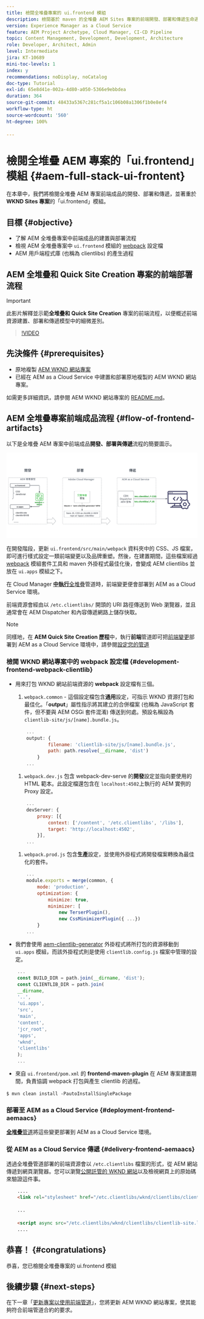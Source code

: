 ```yaml
---
title: 檢閱全堆疊專案的 ui.frontend 模組
description: 檢閱基於 maven 的全堆疊 AEM Sites 專案的前端開發、部署和傳遞生命週期。
version: Experience Manager as a Cloud Service
feature: AEM Project Archetype, Cloud Manager, CI-CD Pipeline
topic: Content Management, Development, Development, Architecture
role: Developer, Architect, Admin
level: Intermediate
jira: KT-10689
mini-toc-levels: 1
index: y
recommendations: noDisplay, noCatalog
doc-type: Tutorial
exl-id: 65e8d41e-002a-4d80-a050-5366e9ebbdea
duration: 364
source-git-commit: 48433a5367c281cf5a1c106b08a1306f1b0e8ef4
workflow-type: ht
source-wordcount: '560'
ht-degree: 100%

---
```


# 檢閱全堆疊 AEM 專案的「ui.frontend」模組 {#aem-full-stack-ui-frontent}

在本章中，我們將檢閱全堆疊 AEM 專案前端成品的開發、部署和傳遞，並著重於 __WKND Sites 專案__&#x200B;的「ui.frontend」模組。


## 目標 {#objective}

* 了解 AEM 全堆疊專案中前端成品的建置與部署流程
* 檢視 AEM 全堆疊專案中 `ui.frontend` 模組的 [webpack](https://webpack.js.org/) 設定檔
* AEM 用戶端程式庫 (也稱為 clientlibs) 的產生過程

## AEM 全堆疊和 Quick Site Creation 專案的前端部署流程

>[!IMPORTANT]
>
>此影片解釋並示範&#x200B;**全堆疊和 Quick Site Creation** 專案的前端流程，以便概述前端資源建置、部署和傳遞模型中的細微差別。

>[!VIDEO](https://video.tv.adobe.com/v/3409344?quality=12&learn=on)

## 先決條件 {#prerequisites}


* 原地複製 [AEM WKND 網站專案](https://github.com/adobe/aem-guides-wknd)
* 已經在 AEM as a Cloud Service 中建置和部署原地複製的 AEM WKND 網站專案。

如需更多詳細資訊，請參閱 AEM WKND 網站專案的 [README.md](https://github.com/adobe/aem-guides-wknd/blob/main/README.md)。

## AEM 全堆疊專案前端成品流程 {#flow-of-frontend-artifacts}

以下是全堆疊 AEM 專案中前端成品&#x200B;__開發、部署與傳遞__&#x200B;流程的簡要圖示。

![前端成品的開發、部署與傳遞](assets/Dev-Deploy-Delivery-AEM-Project.png)


在開發階段，更新 `ui.frontend/src/main/webpack` 資料夾中的 CSS、JS 檔案，即可進行樣式設定一類前端變更以及品牌重塑。然後，在建置期間，這些檔案經過 [webpack](https://webpack.js.org/) 模組套件工具和 maven 外掛程式最佳化後，會變成 AEM clientlibs 並放在 `ui.apps` 模組之下。

在 Cloud Manager [__中執行__&#x200B;全堆疊](https://experienceleague.adobe.com/docs/experience-manager-cloud-service/content/implementing/using-cloud-manager/cicd-pipelines/introduction-ci-cd-pipelines.html)管道時，前端變更便會部署到 AEM as a Cloud Service 環境。

前端資源會經由以 `/etc.clientlibs/` 開頭的 URI 路徑傳送到 Web 瀏覽器，並且通常會在 AEM Dispatcher 和內容傳遞網路上儲存快取。


>[!NOTE]
>
> 同樣地，在 __AEM Quick Site Creation 歷程__&#x200B;中，執行&#x200B;__前端__&#x200B;管道即可把[前端變更](https://experienceleague.adobe.com/docs/experience-manager-cloud-service/content/sites/administering/site-creation/quick-site/customize-theme.html)部署到 AEM as a Cloud Service 環境中，請參閱[設定您的管道](https://experienceleague.adobe.com/docs/experience-manager-cloud-service/content/sites/administering/site-creation/quick-site/pipeline-setup.html)

### 檢閱 WKND 網站專案中的 webpack 設定檔 {#development-frontend-webpack-clientlib}

* 用來打包 WKND 網站前端資源的 __webpack__ 設定檔有三個。

   1. `webpack.common` - 這個設定檔包含&#x200B;__通用__&#x200B;設定，可指示 WKND 資源打包和最佳化。「__output__」屬性指示將其建立的合併檔案 (也稱為 JavaScript 套件，但不要與 AEM OSGi 套件混淆) 傳送到何處。預設名稱設為 `clientlib-site/js/[name].bundle.js`。

  ```javascript
      ...
      output: {
              filename: 'clientlib-site/js/[name].bundle.js',
              path: path.resolve(__dirname, 'dist')
          }
      ...    
  ```

   1. `webpack.dev.js` 包含 webpack-dev-serve 的&#x200B;__開發__&#x200B;設定並指向要使用的 HTML 範本。此設定檔還包含在 `localhost:4502`上執行的 AEM 實例的 Proxy 設定。

  ```javascript
      ...
      devServer: {
          proxy: [{
              context: ['/content', '/etc.clientlibs', '/libs'],
              target: 'http://localhost:4502',
          }],
      ...    
  ```

   1. `webpack.prod.js` 包含&#x200B;__生產__&#x200B;設定，並使用外掛程式將開發檔案轉換為最佳化的套件。

  ```javascript
      ...
      module.exports = merge(common, {
          mode: 'production',
          optimization: {
              minimize: true,
              minimizer: [
                  new TerserPlugin(),
                  new CssMinimizerPlugin({ ...})
          }
      ...    
  ```


* 我們會使用 [aem-clientlib-generator](https://www.npmjs.com/package/aem-clientlib-generator) 外掛程式將所打包的資源移動到 `ui.apps` 模組，而該外掛程式則是使用 `clientlib.config.js` 檔案中管理的設定。

```javascript
    ...
    const BUILD_DIR = path.join(__dirname, 'dist');
    const CLIENTLIB_DIR = path.join(
    __dirname,
    '..',
    'ui.apps',
    'src',
    'main',
    'content',
    'jcr_root',
    'apps',
    'wknd',
    'clientlibs'
    );
    ...
```

* 來自 `ui.frontend/pom.xml` 的 __frontend-maven-plugin__ 在 AEM 專案建置期間，負責協調 webpack 打包與產生 clientlib 的過程。

`$ mvn clean install -PautoInstallSinglePackage`

### 部署至 AEM as a Cloud Service  {#deployment-frontend-aemaacs}

[__全堆疊__&#x200B;管道](https://experienceleague.adobe.com/docs/experience-manager-cloud-service/content/implementing/using-cloud-manager/cicd-pipelines/introduction-ci-cd-pipelines.html?#full-stack-pipeline)將這些變更部署到 AEM as a Cloud Service 環境。


### 從 AEM as a Cloud Service 傳遞 {#delivery-frontend-aemaacs}

透過全堆疊管道部署的前端資源會以 `/etc.clientlibs` 檔案的形式，從 AEM 網站傳遞到網頁瀏覽器。您可以瀏覽[公開託管的 WKND 網站](https://wknd.site/content/wknd/us/en.html)以及檢視網頁上的原始碼來驗證這件事。

```html
    ....
    <link rel="stylesheet" href="/etc.clientlibs/wknd/clientlibs/clientlib-site.lc-181cd4102f7f49aa30eea548a7715c31-lc.min.css" type="text/css">

    ...

    <script async src="/etc.clientlibs/wknd/clientlibs/clientlib-site.lc-d4e7c03fe5c6a405a23b3ca1cc3dcd3d-lc.min.js"></script>
    ....
```

## 恭喜！ {#congratulations}

恭喜，您已檢閱全堆疊專案的 ui.frontend 模組

## 後續步驟 {#next-steps}

在下一章「[更新專案以使用前端管道](update-project.md)」，您將更新 AEM WKND 網站專案，使其能夠符合前端管道合約的要求。
